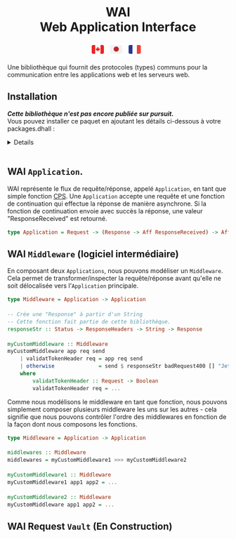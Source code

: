 <div align="center">
<h1>
WAI</br>
Web Application Interface 
</h1>
</div>

<p align="center">
  <a href="https://github.com/Woody88/purescript-wai/blob/master/README.md"
    ><img
      height="30"
      src="https://raw.githubusercontent.com/Woody88/purescript-wai/master/docs/media/flag-ca.png"
      alt="English" /></a>
  &nbsp;
  <a
    href="https://github.com/Woody88/purescript-wai/blob/master/docs/ja-JP/README.md"
    ><img
      height="30"
      src="https://raw.githubusercontent.com/Woody88/purescript-wai/master/docs/media/flag-ja.png"
      alt="日本語" /></a>
  &nbsp;
  <a
    href="https://github.com/Woody88/purescript-wai/blob/master/docs/fr-FR/README.md"
    ><img
      height="30"
      src="https://raw.githubusercontent.com/Woody88/purescript-wai/master/docs/media/flag-fr.png"
      alt="Français" /></a>
  &nbsp;
</p>

Une bibliothèque qui fournit des protocoles (types) communs pour la communication entre les applications web et les serveurs web. 

## Installation

***Cette bibliothèque n'est pas encore publiée sur pursuit.***  
Vous pouvez installer ce paquet en ajoutant les détails ci-dessous à votre packages.dhall :
<details>  

```dhall
let additions =
  { wai =
      { dependencies = [ "aff", "effect", "http-types", "node-net", "vault" ]
      , repo =
          "https://github.com/Woody88/purescript-wai.git"
      , version =
          "master"
      }
  , http-types =
      { dependencies = [ "tuples", "unicode", "generics-rep" ]
      , repo =
          "https://github.com/Woody88/purescript-http-types.git"
      , version =
          "master"
      }
    , vault =
        { dependencies =   [ "console", "effect" , "functions" , "maybe" , "prelude" , "psci-support" , "refs" ]
        , repo = "https://github.com/Woody88/purescript-vault.git"
        , version = "master"
        }
  }
```
```console
user@user:~$ spago install wai
```
</details>
</br>

## WAI `Application`.
WAI représente le flux de requête/réponse, appelé `Application`, en tant que simple fonction [CPS](https://en.wikipedia.org/wiki/Continuation-passing_style). Une `Application` accepte une requête et une fonction de continuation qui effectue la réponse de manière asynchrone. Si la fonction de continuation envoie avec succès la réponse, une valeur "ResponseReceived" est retourné. 

```purescript
type Application = Request -> (Response -> Aff ResponseReceived) -> Aff ResponseReceived
```

## WAI `Middleware` (logiciel intermédiaire)
En composant deux `Applications`, nous pouvons modéliser un `Middleware`. Cela permet de transformer/inspecter la requête/réponse avant qu'elle ne soit délocalisée vers l'`Application` principale. 

```purescript
type Middleware = Application -> Application

-- Crée une "Response" à partir d'un String
-- Cette fonction fait partie de cette bibliothèque. 
responseStr :: Status -> ResponseHeaders -> String -> Response

myCustomMiddleware :: Middleware 
myCustomMiddleware app req send 
    | validatTokenHeader req = app req send 
    | otherwise              = send $ responseStr badRequest400 [] "Jeton invalide!"
    where 
        validatTokenHeader :: Request -> Boolean
        validatTokenHeader req = ...
```

Comme nous modélisons le middleware en tant que fonction, nous pouvons simplement composer plusieurs middleware les uns sur les autres - cela signifie que nous pouvons contrôler l'ordre des middlewares en fonction de la façon dont nous composons les fonctions.

```purescript
type Middleware = Application -> Application

middlewares :: Middleware 
middlewares = myCustomMiddleware1 >>> myCustomMiddleware2

myCustomMiddleware1 :: Middleware 
myCustomMiddleware1 app1 app2 = ...

myCustomMiddleware2 :: Middleware 
myCustomMiddleware app1 app2 = ...
```

## WAI Request `Vault` (En Construction)